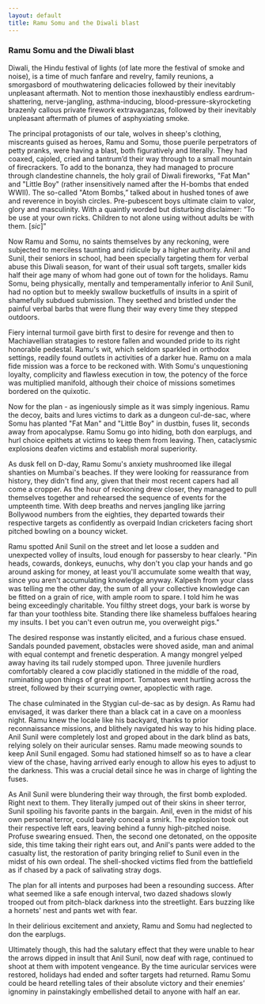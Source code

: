```yaml
---
layout: default
title: Ramu Somu and the Diwali blast
---
```


### Ramu Somu and the Diwali blast

Diwali, the Hindu festival of lights (of late more the festival of smoke and noise), is a time of much fanfare and revelry, family reunions, a smorgasbord of mouthwatering delicacies followed by their inevitably unpleasant aftermath. Not to mention those inexhaustibly endless eardrum-shattering, nerve-jangling, asthma-inducing, blood-pressure-skyrocketing brazenly callous private firework extravaganzas, followed by their inevitably unpleasant aftermath of plumes of asphyxiating smoke.

The principal protagonists of our tale, wolves in sheep's clothing, miscreants guised as heroes, Ramu and Somu, those puerile perpetrators of petty pranks, were having a blast, both figuratively and literally. They had coaxed, cajoled, cried and tantrum’d their way through to a small mountain of firecrackers. To add to the bonanza, they had managed to procure through clandestine channels, the holy grail of Diwali fireworks, "Fat Man" and "Little Boy" (rather insensitively named after the H-bombs that ended WWII). The so-called "Atom Bombs,” talked about in hushed tones of awe and reverence in boyish circles. Pre-pubescent boys ultimate claim to valor, glory and masculinity. With a quaintly worded but disturbing disclaimer: “To be use at your own ricks. Children to not alone using without adults be with them. [*sic*]”

Now Ramu and Somu, no saints themselves by any reckoning, were subjected to merciless taunting and ridicule by a higher authority. Anil and Sunil, their seniors in school, had been specially targeting them for verbal abuse this Diwali season, for want of their usual soft targets, smaller kids half their age many of whom had gone out of town for the holidays. Ramu Somu, being physically, mentally and temperamentally inferior to Anil Sunil, had no option but to meekly swallow bucketfulls of insults in a spirit of shamefully subdued submission. They seethed and bristled under the painful verbal barbs that were flung their way every time they stepped outdoors.

Fiery internal turmoil gave birth first to desire for revenge and then to Machiavellian stratagies to restore fallen and wounded pride to its right honorable pedestal. Ramu's wit, which seldom sparkled in orthodox settings, readily found outlets in activities of a darker hue. Ramu on a mala fide mission was a force to be reckoned with. With Somu's unquestioning loyalty, complicity and flawless execution in tow, the potency of the force was multiplied manifold, although their choice of missions sometimes bordered on the quixotic.

Now for the plan - as ingeniously simple as it was simply ingenious. Ramu the decoy, baits and lures victims to dark as a dungeon cul-de-sac, where Somu has planted "Fat Man" and "Little Boy" in dustbin, fuses lit, seconds away from apocalypse. Ramu Somu go into hiding, both don earplugs, and hurl choice epithets at victims to keep them from leaving. Then, cataclysmic explosions deafen victims and establish moral superiority.

As dusk fell on D-day, Ramu Somu's anxiety mushroomed like illegal shanties on Mumbai's beaches. If they were looking for reassurance from history, they didn't find any, given that their most recent capers had all come a cropper. As the hour of reckoning drew closer, they managed to pull themselves together and rehearsed the sequence of events for the umpteenth time. With deep breaths and nerves jangling like jarring Bollywood numbers from the eighties, they departed towards their respective targets as confidently as overpaid Indian cricketers facing short pitched bowling on a bouncy wicket.

Ramu spotted Anil Sunil on the street and let loose a sudden and unexpected volley of insults, loud enough for passersby to hear clearly. "Pin heads, cowards, donkeys, eunuchs, why don't you clap your hands and go around asking for money, at least you'll accumulate some wealth that way, since you aren't accumulating knowledge anyway. Kalpesh from your class was telling me the other day, the sum of all your collective knowledge can be fitted on a grain of rice, with ample room to spare. I told him he was being exceedingly charitable. You filthy street dogs, your bark is worse by far than your toothless bite. Standing there like shameless buffaloes hearing my insults. I bet you can't even outrun me, you overweight pigs." 

The desired response was instantly elicited, and a furious chase ensued.  Sandals pounded pavement, obstacles were shoved aside, man and animal with equal contempt and frenetic desperation. A mangy mongrel yelped away having its tail rudely stomped upon. Three juvenile hurdlers comfortably cleared a cow placidly stationed in the middle of the road, ruminating upon things of great import. Tomatoes went hurtling across the street, followed by their scurrying owner, apoplectic with rage.

The chase culminated in the Stygian cul-de-sac as by design. As Ramu had envisaged, it was darker there than a black cat in a cave on a moonless night. Ramu knew the locale like his backyard, thanks to prior reconnaissance missions, and blithely navigated his way to his hiding place. Anil Sunil were completely lost and groped about in the dark blind as bats, relying solely on their auricular senses. Ramu made meowing sounds to keep Anil Sunil engaged. Somu had stationed himself so as to have a clear view of the chase, having arrived early enough to allow his eyes to adjust to the darkness. 
This was a crucial detail since he was in charge of lighting the fuses.

As Anil Sunil were blundering their way through, the first bomb exploded. Right next to them. They literally jumped out of their skins in sheer terror, Sunil spoiling his favorite pants in the bargain. Anil, even in the midst of his own personal terror, could barely conceal a smirk. The explosion took out their respective left ears, leaving behind a funny high-pitched noise. Profuse swearing ensued. Then, the second one detonated, on the opposite side, this time taking their right ears out, and Anil's pants were added to the casualty list, the restoration of parity bringing relief to Sunil even in the midst of his own ordeal. The shell-shocked victims fled from the battlefield as if chased by a pack of salivating stray dogs.

The plan for all intents and purposes had been a resounding success. After what seemed like a safe enough interval, two dazed shadows slowly trooped out from pitch-black darkness into the streetlight. Ears buzzing like a hornets' nest and pants wet with fear. 

In their delirious excitement and anxiety, Ramu and Somu had neglected to don the earplugs.

Ultimately though, this had the salutary effect that they were unable to hear the arrows dipped in insult that Anil Sunil, now deaf with rage, continued to shoot at them with impotent vengeance. By the time auricular services were restored, holidays had ended and softer targets had returned. Ramu Somu could be heard retelling tales of their absolute victory and their enemies’ ignominy in painstakingly embellished detail to anyone with half an ear.



